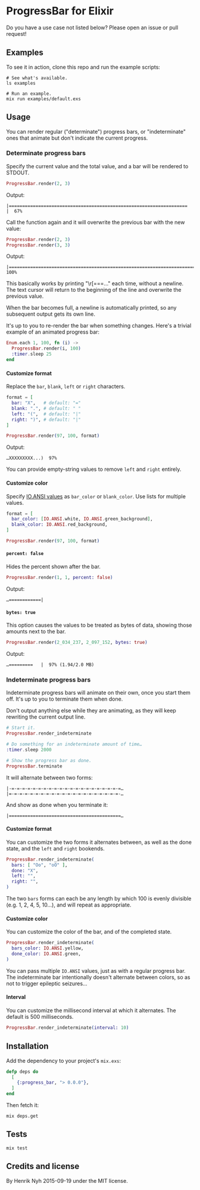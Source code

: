 # ProgressBar for Elixir

Do you have a use case not listed below? Please open an issue or pull request!


## Examples

To see it in action, clone this repo and run the example scripts:

    # See what's available.
    ls examples

    # Run an example.
    mix run examples/default.exs


## Usage

You can render regular ("determinate") progress bars, or "indeterminate" ones that animate but don't indicate the current progress.

### Determinate progress bars

Specify the current value and the total value, and a bar will be rendered to STDOUT.

``` elixir
ProgressBar.render(2, 3)
```

Output:

    |===================================================================                                 |  67%

Call the function again and it will overwrite the previous bar with the new value:

``` elixir
ProgressBar.render(2, 3)
ProgressBar.render(3, 3)
```

Output:

    |====================================================================================================| 100%

This basically works by printing "\r[===…" each time, without a newline. The text cursor will return to the beginning of the line and overwrite the previous value.

When the bar becomes full, a newline is automatically printed, so any subsequent output gets its own line.

It's up to you to re-render the bar when something changes. Here's a trivial example of an animated progress bar:

``` elixir
Enum.each 1, 100, fn (i) ->
  ProgressBar.render(i, 100)
  :timer.sleep 25
end
```

#### Customize format

Replace the `bar`, `blank`, `left` or `right` characters.

``` elixir
format = [
  bar: "X",   # default: "="
  blank: ".", # default: " "
  left: "(",  # default: "|"
  right: ")", # default: "|"
]

ProgressBar.render(97, 100, format)
```

Output:

    …XXXXXXXXX...)  97%

You can provide empty-string values to remove `left` and `right` entirely.

#### Customize color

Specify [IO.ANSI values](http://elixir-lang.org/docs/v1.0/elixir/IO.ANSI.html) as `bar_color` or `blank_color`. Use lists for multiple values.

``` elixir
format = [
  bar_color: [IO.ANSI.white, IO.ANSI.green_background],
  blank_color: IO.ANSI.red_background,
]

ProgressBar.render(97, 100, format)
```

#### `percent: false`

Hides the percent shown after the bar.

``` elixir
ProgressBar.render(1, 1, percent: false)
```

Output:

    …============|

#### `bytes: true`

This option causes the values to be treated as bytes of data, showing those amounts next to the bar.

``` elixir
ProgressBar.render(2_034_237, 2_097_152, bytes: true)
```

Output:

    …=========   |  97% (1.94/2.0 MB)

### Indeterminate progress bars

Indeterminate progress bars will animate on their own, once you start them off. It's up to you to terminate them when done.

Don't output anything else while they are animating, as they will keep rewriting the current output line.

``` elixir
# Start it.
ProgressBar.render_indeterminate

# Do something for an indeterminate amount of time…
:timer.sleep 2000

# Show the progress bar as done.
ProgressBar.terminate
```

It will alternate between two forms:

    |-=-=-=-=-=-=-=-=-=-=-=-=-=-=-=-=-=-=-=-=-=…
    |=-=-=-=-=-=-=-=-=-=-=-=-=-=-=-=-=-=-=-=-=-…

And show as done when you terminate it:

    |==========================================…

#### Customize format

You can customize the two forms it alternates between, as well as the done state, and the `left` and `right` bookends.

``` elixir
ProgressBar.render_indeterminate(
  bars: [ "Oo", "oO" ],
  done: "X",
  left: "",
  right: "",
)
```

The two `bars` forms can each be any length by which 100 is evenly divisible (e.g. 1, 2, 4, 5, 10…), and will repeat as appropriate.

#### Customize color

You can customize the color of the bar, and of the completed state.

``` elixir
ProgressBar.render_indeterminate(
  bars_color: IO.ANSI.yellow,
  done_color: IO.ANSI.green,
)
```

You can pass multiple `IO.ANSI` values, just as with a regular progress bar. The indeterminate bar intentionally doesn't alternate between colors, so as not to trigger epileptic seizures…

#### Interval

You can customize the millisecond interval at which it alternates. The default is 500 milliseconds.

``` elixir
ProgressBar.render_indeterminate(interval: 10)
```


## Installation

Add the dependency to your project's `mix.exs`:

``` elixir
defp deps do
  [
    {:progress_bar, "> 0.0.0"},
  ]
end
```

Then fetch it:

    mix deps.get


## Tests

    mix test


## Credits and license

By Henrik Nyh 2015-09-19 under the MIT license.
